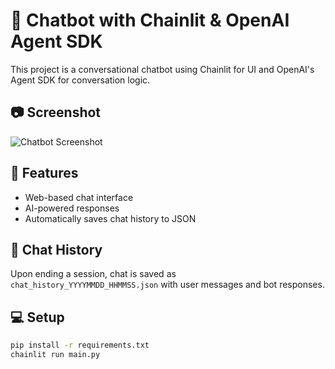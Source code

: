 # 🤖 Chatbot with Chainlit & OpenAI Agent SDK

This project is a conversational chatbot using Chainlit for UI and OpenAI's Agent SDK for conversation logic.

## 📷 Screenshot
![Chatbot Screenshot](screenshot.png)

## 🚀 Features

- Web-based chat interface
- AI-powered responses
- Automatically saves chat history to JSON

## 📁 Chat History

Upon ending a session, chat is saved as `chat_history_YYYYMMDD_HHMMSS.json` with user messages and bot responses.

## 💻 Setup

```bash
pip install -r requirements.txt
chainlit run main.py
